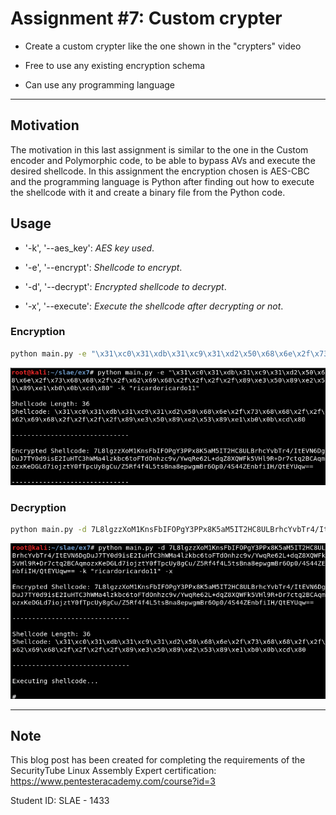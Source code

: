 # Assignment #7: Custom crypter

- Create a custom crypter like the one shown in the "crypters" video

- Free to use any existing encryption schema

- Can use any programming language


---------------------------------------------------

## Motivation

The motivation in this last assignment is similar to the one in the Custom encoder and Polymorphic code, to be able to bypass AVs and execute the desired shellcode. In this assignment the encryption chosen is AES-CBC and the programming language is Python after finding out how to execute the shellcode with it and create a binary file from the Python code.


## Usage

- '-k', '--aes_key': *AES key used*.

- '-e', '--encrypt': *Shellcode to encrypt*.

- '-d', '--decrypt': *Encrypted shellcode to decrypt*.

- '-x', '--execute': *Execute the shellcode after decrypting or not*.


### Encryption

```bash
python main.py -e "\x31\xc0\x31\xdb\x31\xc9\x31\xd2\x50\x68\x6e\x2f\x73\x68\x68\x2f\x2f\x62\x69\x68\x2f\x2f\x2f\x2f\x89\xe3\x50\x89\xe2\x53\x89\xe1\xb0\x0b\xcd" -k "ricardoricardo11"
```

![Screenshot](images/1.png)


### Decryption

```bash
python main.py -d 7L8lgzzXoM1KnsFbIFOPgY3PPx8K5aM5IT2HC8ULBrhcYvbTr4/ItEVN6DgDuJ7TY0d9isE2IuHTC3hWMa4lzkbc6toFTdOnhzc9v/YwqRe62L+dqZ8XQWFk5VHl9R+Dr7ctq2BCAqmozxKeDGLd7iojztY0fTpcUy8gCu/Z5Rf4f4L5tsBna8epwgmBr6Op0/4S44ZEnbfiIH/QtEYUqw== -k "ricardoricardo11"  -x
```

![Screenshot](images/2.png)



---------------------------------------------------


## Note

This blog post has been created for completing the requirements of the SecurityTube Linux Assembly Expert certification: https://www.pentesteracademy.com/course?id=3

Student ID: SLAE - 1433
